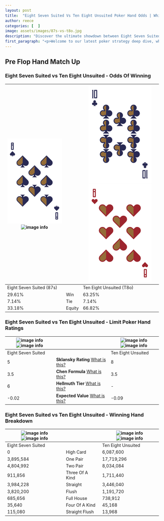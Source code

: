 ```yaml
---
layout: post
title:  "Eight Seven Suited Vs Ten Eight Unsuited Poker Hand Odds | Which Is The Better Hand In Poker? A Complete Guide"
author: reece
categories: [  ]
image: assets/images/87s-vs-t8o.jpg
description: "Discover the ultimate showdown between Eight Seven Suited and Ten Eight Unsuited in poker! Uncover the odds, strategies, and scenarios where one hand triumphs over the other. Get ready to up your poker game with this thrilling analysis."
first_paragraph: "<p>Welcome to our latest poker strategy deep dive, where we're pitting two distinct hands against each other in a high-stakes showdown: Eight Seven Suited vs Ten Eight Unsuited.</p><p>In the dynamic world of poker, every decision counts, and knowing which hand holds the upper hand is key to your success at the table.</p><p>In this article, we'll dissect these two hands, explore the scenarios where one dominates the other, and equip you with the knowledge to make strategic choices that can tip the odds in your favor.</p><p>Get ready to unravel the intriguing dynamics of these poker hands and elevate your game to new heights.</p>"
---
```




[comment]: # (sp0)

## Pre Flop Hand Match Up

<div class="table hand-ratings" markdown="1"> 



### Eight Seven Suited vs Ten Eight Unsuited - Odds Of Winning


    
| ![image info](assets/images/hand1/8.png) ![image info](assets/images/hand1/7s.png) |  | ![image info](assets/images/hand2/t.png) ![image info](assets/images/hand2/8o.png) |
| -------- | -------- | -------- |
| Eight Seven Suited (87s) |  | Ten Eight Unsuited (T8o) |
| 29.61% | Win | 63.25% |
| 7.14% | Tie | 7.14% |
| 33.18% | Equity | 66.82% |




[comment]: # (sp1)



### Eight Seven Suited vs Ten Eight Unsuited - Limit Poker Hand Ratings


    
| ![image info](https://www.riverpairs.com/assets/images/hand1/8.png) ![image info](https://www.riverpairs.com/assets/images/hand1/7s.png) |  | ![image info](https://www.riverpairs.com/assets/images/hand2/t.png) ![image info](https://www.riverpairs.com/assets/images/hand2/8o.png) |
| -------- | -------- | -------- |
| Eight Seven Suited |  | Ten Eight Unsuited |
| 5 | **Sklansky Rating** [What is this?](/sklansky-rating-explained) | 8 |
| 3.5 | **Chen Formula** [What is this?](/chen-formula-explained) | 3.5 |
| 6 | **Hellmuth Tier** [What is this?](/Hellmuth-tier-explained) | - |
| -0.02 | **Expected Value** [What is this?](/expected-value-explained) | -0.09 |




[comment]: # (sp2)



### Eight Seven Suited vs Ten Eight Unsuited - Winning Hand Breakdown


    
| ![image info](https://www.riverpairs.com/assets/images/hand1/8.png) ![image info](https://www.riverpairs.com/assets/images/hand1/7s.png) |  | ![image info](https://www.riverpairs.com/assets/images/hand2/t.png) ![image info](https://www.riverpairs.com/assets/images/hand2/8o.png) |
| -------- | -------- | -------- |
| Eight Seven Suited |  | Ten Eight Unsuited |
| 0 | High Card | 6,087,600 |
| 3,895,584 | One Pair | 17,719,296 |
| 4,804,992 | Two Pair | 8,034,084 |
| 911,856 | Three Of A Kind | 1,711,440 |
| 3,984,228 | Straight | 3,446,040 |
| 3,820,200 | Flush | 1,191,720 |
| 685,656 | Full House | 738,912 |
| 35,640 | Four Of A Kind | 45,168 |
| 115,080 | Straight Flush | 13,968 |




[comment]: # (sp3)



</div>

[comment]: # (sp4)



[comment]: # (sp5)

